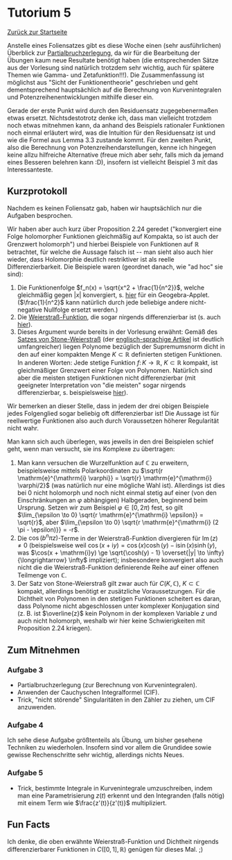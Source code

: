 # Tutorium 5

[Zurück zur Startseite](../README.md)

Anstelle eines Foliensatzes gibt es diese Woche einen (sehr ausführlichen) Überblick zur [Partialbruchzerlegung](../assets/tut05/partialbruchzerlegung.pdf), da wir für die Bearbeitung der Übungen kaum neue Resultate benötigt haben (die entsprechenden Sätze aus der Vorlesung sind natürlich trotzdem sehr wichtig, auch für spätere Themen wie Gamma- und Zetafunktion!!!).
Die Zusammenfassung ist möglichst aus "Sicht der Funktionentheorie" geschrieben und geht dementsprechend hauptsächlich auf die Berechnung von Kurvenintegralen und Potenzreihenentwicklungen mithilfe dieser ein.

Gerade der erste Punkt wird durch den Residuensatz zugegebenermaßen etwas ersetzt. Nichtsdestotrotz denke ich, dass man vielleicht trotzdem noch etwas mitnehmen kann, da anhand des Beispiels rationaler Funktionen noch einmal erläutert wird, was die Intuition für den Residuensatz ist und wie die Formel aus Lemma 3.3 zustande kommt.
Für den zweiten Punkt, also die Berechnung von Potenzreihendarstellungen, kenne ich hingegen keine allzu hilfreiche Alternative (freue mich aber sehr, falls mich da jemand eines Besseren belehren kann :D), insofern ist vielleicht Beispiel 3 mit das Interessanteste.

## Kurzprotokoll
Nachdem es keinen Foliensatz gab, haben wir hauptsächlich nur die Aufgaben besprochen.

Wir haben aber auch kurz über Proposition 2.24 geredet ("konvergiert eine Folge holomorpher Funktionen gleichmäßig auf Kompakta, so ist auch der Grenzwert holomorph") und hierbei Beispiele von Funktionen auf $\mathbb{R}$ betrachtet, für welche die Aussage falsch ist -- man sieht also auch hier wieder, dass Holomorphie deutlich restriktiver ist als reelle Differenzierbarkeit.
Die Beispiele waren (geordnet danach, wie "ad hoc" sie sind):
1. Die Funktionenfolge $f_n(x) = \sqrt{x^2 + \frac{1}{n^2}}$, welche gleichmäßig gegen $|x|$ konvergiert, s. [hier](https://www.geogebra.org/m/duunhfme) für ein Geogebra-Applet. ($\frac{1}{n^2}$ kann natürlich durch jede beliebige andere nicht-negative Nullfolge ersetzt werden.)
2. Die [Weierstraß-Funktion](https://de.wikipedia.org/wiki/Weierstra%C3%9F-Funktion), die sogar nirgends differenzierbar ist (s. auch [hier](https://www.geogebra.org/m/zfvd97sp)).
3. Dieses Argument wurde bereits in der Vorlesung erwähnt: Gemäß des [Satzes von Stone-Weierstraß](https://de.wikipedia.org/wiki/Satz_von_Stone-Weierstra%C3%9F) (der [englisch-sprachige Artikel](https://en.wikipedia.org/wiki/Stone%E2%80%93Weierstrass_theorem) ist deutlich umfangreicher) liegen Polynome bezüglich der Supremumsnorm dicht in den auf einer kompakten Menge $K \subset \mathbb{R}$ definierten stetigen Funktionen.
  In anderen Worten: Jede stetige Funktion $f \colon K \to \mathbb{R}$, $K \subset \mathbb{R}$ kompakt, ist gleichmäßiger Grenzwert einer Folge von Polynomen.
  Natürlich sind aber die meisten stetigen Funktionen nicht differenzierbar (mit geeigneter Interpretation von "die meisten" sogar nirgends differenzierbar, s. beispielsweise [hier](https://de.wikipedia.org/wiki/Weierstra%C3%9F-Funktion#Dichtheit_nirgends_differenzierbarer_Funktionen)).

Wir bemerken an dieser Stelle, dass in jedem der drei obigen Beispiele jedes Folgenglied sogar beliebig oft differenzierbar ist!
Die Aussage ist für reellwertige Funktionen also auch durch Voraussetzen höherer Regularität nicht wahr.

Man kann sich auch überlegen, was jeweils in den drei Beispielen schief geht, wenn man versucht, sie ins Komplexe zu übertragen:
1. Man kann versuchen die Wurzelfunktion auf $\mathbb{C}$ zu erweitern, beispielsweise mittels Polarkoordinaten zu $\sqrt{r \mathrm{e}^{\mathrm{i} \varphi}} = \sqrt{r} \mathrm{e}^{\mathrm{i} \varphi/2}$ (was natürlich nur eine mögliche Wahl ist).
  Allerdings ist dies bei $0$ nicht holomorph und noch nicht einmal stetig auf einer (von den Einschränkungen an $\varphi$ abhängigen) Halbgeraden, beginnend beim Ursprung.
  Setzen wir zum Beispiel $\varphi \in [0, 2\pi)$ fest, so gilt $\lim_{\epsilon \to 0} \sqrt{r \mathrm{e}^{\mathrm{i} \epsilon}} = \sqrt{r}$, aber $\lim_{\epsilon \to 0} \sqrt{r \mathrm{e}^{\mathrm{i} (2 \pi - \epsilon)}} = -r$.
2. Die $\cos(b^n \pi z)$-Terme in der Weierstraß-Funktion divergieren für $\operatorname{Im}(z) \neq 0$ (beispielsweise weil $\cos(x + \mathrm{i}y) = \cos(x) \cosh(y) - \mathrm{i} \sin(x) \sinh(y)$, was $\cos(x + \mathrm{i}y) \ge \sqrt{\cosh(y) - 1} \overset{|y| \to \infty}{\longrightarrow} \infty$ impliziert); insbesondere konvergiert also auch nicht die die Weierstraß-Funktion definierende Reihe auf einer offenen Teilmenge von $\mathbb{C}$.
3. Der Satz von Stone-Weierstraß gilt zwar auch für $C(K,\mathbb{C})$, $K \subset \mathbb{C}$ kompakt, allerdings benötigt er zusätzliche Voraussetzungen. Für die Dichtheit von Polynomen in den stetigen Funktionen scheitert es daran, dass Polynome nicht abgeschlossen unter komplexer Konjugation sind (z. B. ist $\overline{z}$ kein Polynom in der komplexen Variable $z$ und auch nicht holomorph, weshalb wir hier keine Schwierigkeiten mit Proposition 2.24 kriegen).

## Zum Mitnehmen

### Aufgabe 3
- Partialbruchzerlegung (zur Berechnung von Kurvenintegralen).
- Anwenden der Cauchyschen Integralformel (CIF).
- Trick, "nicht störende" Singularitäten in den Zähler zu ziehen, um CIF anzuwenden.

### Aufgabe 4
Ich sehe diese Aufgabe größtenteils als Übung, um bisher gesehene Techniken zu wiederholen.
Insofern sind vor allem die Grundidee sowie gewisse Rechenschritte sehr wichtig, allerdings nichts Neues.

### Aufgabe 5
- Trick, bestimmte Integrale in Kurvenintegrale umzuschreiben, indem man eine Parametrisierung $z(t)$ erkennt und den Integranden (falls nötig) mit einem Term wie $\frac{z'(t)}{z'(t)}$ multipliziert.


## Fun Facts
Ich denke, die oben erwähnte Weierstraß-Funktion und Dichtheit nirgends differenzierbarer Funktionen in $C([0,1],\mathbb{R})$ genügen für dieses Mal. ;)
